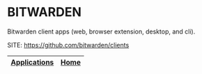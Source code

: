 # BITWARDEN

 Bitwarden client apps (web, browser extension, desktop, and cli).

 SITE: https://github.com/bitwarden/clients

 | [Applications](https://portable-linux-apps.github.io/apps.html) | [Home](https://portable-linux-apps.github.io)
 | --- | --- |

